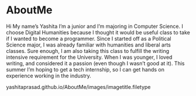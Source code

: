 # AboutMe
Hi
My name’s Yashita I’m a junior and I’m majoring in Computer Science. I choose Digital Humanities because I thought it would be useful class to take if I wanted to become a programmer. Since I started off as a Political Science major, I was already familiar with humanities and liberal arts classes. Sure enough, I am also taking this class to fulfill the writing intensive requirement for the University. When I was younger, I loved writing, and considered it a passion (even though I wasn’t good at it). 
This summer I’m hoping to get a tech internship, so I can get hands on experience working in the industry. 

yashitaprasad.github.io/AboutMe/images/imagetitle.filetype
